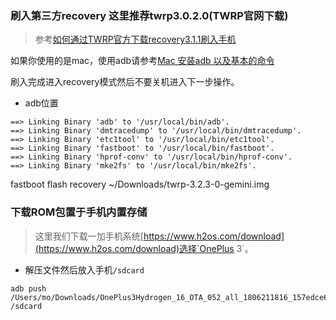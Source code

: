 ### 刷入第三方recovery 这里推荐twrp3.0.2.0(TWRP官网下载)

> 参考[如何通过TWRP官方下载recovery3.1.1刷入手机](https://jingyan.baidu.com/article/925f8cb8df7a11c0dde056d6.html)

如果你使用的是mac，使用adb请参考[Mac 安装adb 以及基本的命令](https://blog.csdn.net/qq_17280559/article/details/75440971?locationNum=6&fps=1)

刷入完成进入recovery模式然后不要关机进入下一步操作。


* adb位置
```
==> Linking Binary 'adb' to '/usr/local/bin/adb'.
==> Linking Binary 'dmtracedump' to '/usr/local/bin/dmtracedump'.
==> Linking Binary 'etc1tool' to '/usr/local/bin/etc1tool'.
==> Linking Binary 'fastboot' to '/usr/local/bin/fastboot'.
==> Linking Binary 'hprof-conv' to '/usr/local/bin/hprof-conv'.
==> Linking Binary 'mke2fs' to '/usr/local/bin/mke2fs'.
```


fastboot flash recovery ~/Downloads/twrp-3.2.3-0-gemini.img

### 下载ROM包置于手机内置存储
> 这里我们下载一加手机系统[https://www.h2os.com/download](https://www.h2os.com/download)选择`OnePlus 3`。
* 解压文件然后放入手机`/sdcard `
```
adb push /Users/mo/Downloads/OnePlus3Hydrogen_16_OTA_052_all_1806211816_157edce694db4f1a.zip.cpgz /sdcard
```
